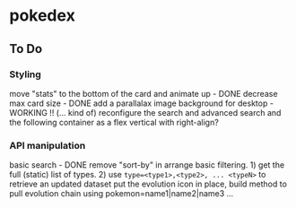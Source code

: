 # pokedex

## To Do

### Styling

move "stats" to the bottom of the card and animate up - DONE
decrease max card size - DONE
add a parallalax image background for desktop -  WORKING !! (... kind of)
reconfigure the search and advanced search and the following container as a flex vertical with right-align?

### API manipulation

basic search - DONE
remove "sort-by" in arrange
basic filtering. 1) get the full (static) list of types. 2) use `type=<type1>,<type2>, ... <typeN>` to retrieve an updated dataset
put the evolution icon in place, build method to pull evolution chain using pokemon=name1|name2|name3 ...
